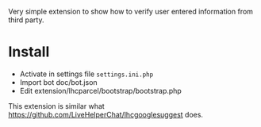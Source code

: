 Very simple extension to show how to verify user entered information from third party.

# Install

* Activate in settings file `settings.ini.php`
* Import bot doc/bot.json
* Edit extension/lhcparcel/bootstrap/bootstrap.php

This extension is similar what https://github.com/LiveHelperChat/lhcgooglesuggest does.